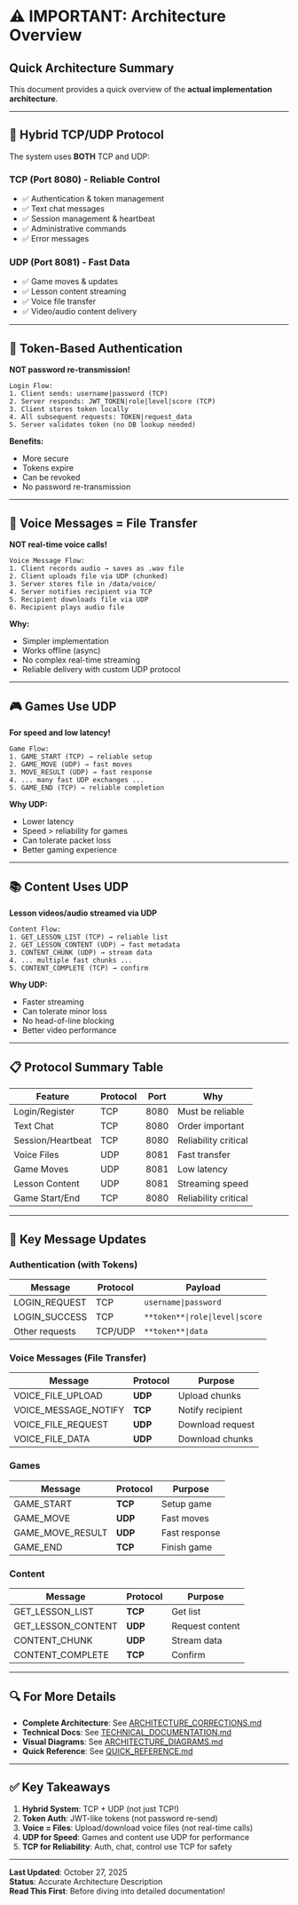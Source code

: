 # ⚠️ IMPORTANT: Architecture Overview

## Quick Architecture Summary

This document provides a quick overview of the **actual implementation architecture**.

---

## 🔄 Hybrid TCP/UDP Protocol

The system uses **BOTH** TCP and UDP:

### TCP (Port 8080) - Reliable Control
- ✅ Authentication & token management
- ✅ Text chat messages
- ✅ Session management & heartbeat
- ✅ Administrative commands
- ✅ Error messages

### UDP (Port 8081) - Fast Data
- ✅ Game moves & updates
- ✅ Lesson content streaming
- ✅ Voice file transfer
- ✅ Video/audio content delivery

---

## 🔐 Token-Based Authentication

**NOT password re-transmission!**

```
Login Flow:
1. Client sends: username|password (TCP)
2. Server responds: JWT_TOKEN|role|level|score (TCP)
3. Client stores token locally
4. All subsequent requests: TOKEN|request_data
5. Server validates token (no DB lookup needed)
```

**Benefits:**
- More secure
- Tokens expire
- Can be revoked
- No password re-transmission

---

## 🎤 Voice Messages = File Transfer

**NOT real-time voice calls!**

```
Voice Message Flow:
1. Client records audio → saves as .wav file
2. Client uploads file via UDP (chunked)
3. Server stores file in /data/voice/
4. Server notifies recipient via TCP
5. Recipient downloads file via UDP
6. Recipient plays audio file
```

**Why:**
- Simpler implementation
- Works offline (async)
- No complex real-time streaming
- Reliable delivery with custom UDP protocol

---

## 🎮 Games Use UDP

**For speed and low latency!**

```
Game Flow:
1. GAME_START (TCP) → reliable setup
2. GAME_MOVE (UDP) → fast moves
3. MOVE_RESULT (UDP) → fast response
4. ... many fast UDP exchanges ...
5. GAME_END (TCP) → reliable completion
```

**Why UDP:**
- Lower latency
- Speed > reliability for games
- Can tolerate packet loss
- Better gaming experience

---

## 📚 Content Uses UDP

**Lesson videos/audio streamed via UDP**

```
Content Flow:
1. GET_LESSON_LIST (TCP) → reliable list
2. GET_LESSON_CONTENT (UDP) → fast metadata
3. CONTENT_CHUNK (UDP) → stream data
4. ... multiple fast chunks ...
5. CONTENT_COMPLETE (TCP) → confirm
```

**Why UDP:**
- Faster streaming
- Can tolerate minor loss
- No head-of-line blocking
- Better video performance

---

## 📋 Protocol Summary Table

| Feature | Protocol | Port | Why |
|---------|----------|------|-----|
| Login/Register | TCP | 8080 | Must be reliable |
| Text Chat | TCP | 8080 | Order important |
| Session/Heartbeat | TCP | 8080 | Reliability critical |
| Voice Files | UDP | 8081 | Fast transfer |
| Game Moves | UDP | 8081 | Low latency |
| Lesson Content | UDP | 8081 | Streaming speed |
| Game Start/End | TCP | 8080 | Reliability critical |

---

## 📁 Key Message Updates

### Authentication (with Tokens)

| Message | Protocol | Payload |
|---------|----------|---------|
| LOGIN_REQUEST | TCP | `username\|password` |
| LOGIN_SUCCESS | TCP | `**token**\|role\|level\|score` |
| Other requests | TCP/UDP | `**token**\|data` |

### Voice Messages (File Transfer)

| Message | Protocol | Purpose |
|---------|----------|---------|
| VOICE_FILE_UPLOAD | **UDP** | Upload chunks |
| VOICE_MESSAGE_NOTIFY | **TCP** | Notify recipient |
| VOICE_FILE_REQUEST | **UDP** | Download request |
| VOICE_FILE_DATA | **UDP** | Download chunks |

### Games

| Message | Protocol | Purpose |
|---------|----------|---------|
| GAME_START | **TCP** | Setup game |
| GAME_MOVE | **UDP** | Fast moves |
| GAME_MOVE_RESULT | **UDP** | Fast response |
| GAME_END | **TCP** | Finish game |

### Content

| Message | Protocol | Purpose |
|---------|----------|---------|
| GET_LESSON_LIST | **TCP** | Get list |
| GET_LESSON_CONTENT | **UDP** | Request content |
| CONTENT_CHUNK | **UDP** | Stream data |
| CONTENT_COMPLETE | **TCP** | Confirm |

---

## 🔍 For More Details

- **Complete Architecture**: See [ARCHITECTURE_CORRECTIONS.md](ARCHITECTURE_CORRECTIONS.md)
- **Technical Docs**: See [TECHNICAL_DOCUMENTATION.md](TECHNICAL_DOCUMENTATION.md)
- **Visual Diagrams**: See [ARCHITECTURE_DIAGRAMS.md](ARCHITECTURE_DIAGRAMS.md)
- **Quick Reference**: See [QUICK_REFERENCE.md](QUICK_REFERENCE.md)

---

## ✅ Key Takeaways

1. **Hybrid System**: TCP + UDP (not just TCP!)
2. **Token Auth**: JWT-like tokens (not password re-send)
3. **Voice = Files**: Upload/download voice files (not real-time calls)
4. **UDP for Speed**: Games and content use UDP for performance
5. **TCP for Reliability**: Auth, chat, control use TCP for safety

---

**Last Updated**: October 27, 2025  
**Status**: Accurate Architecture Description  
**Read This First**: Before diving into detailed documentation!

